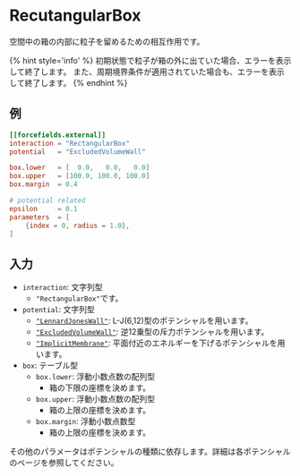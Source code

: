 # RecutangularBox

空間中の箱の内部に粒子を留めるための相互作用です。

{% hint style='info' %}
初期状態で粒子が箱の外に出ていた場合、エラーを表示して終了します。
また、周期境界条件が適用されていた場合も、エラーを表示して終了します。
{% endhint %}

## 例

```toml
[[forcefields.external]]
interaction = "RectangularBox"
potential   = "ExcludedVolumeWall"

box.lower   = [  0.0,   0.0,   0.0]
box.upper   = [100.0, 100.0, 100.0]
box.margin  = 0.4

# potential related
epsilon     = 0.1
parameters  = [
    {index = 0, radius = 1.0},
]
```

## 入力

- `interaction`: 文字列型
  - `"RectangularBox"`です。
- `potential`: 文字列型
  - [`"LennardJonesWall"`](LennardJonesWallPotential.md): L-J(6,12)型のポテンシャルを用います。
  - [`"ExcludedVolumeWall"`](ExcludedVolumeWallPotential.md): 逆12乗型の斥力ポテンシャルを用います。
  - [`"ImplicitMembrane"`](ImplicitMembranePotential.md): 平面付近のエネルギーを下げるポテンシャルを用います。
- `box`: テーブル型
  - `box.lower`: 浮動小数点数の配列型
    - 箱の下限の座標を決めます。
  - `box.upper`: 浮動小数点数の配列型
    - 箱の上限の座標を決めます。
  - `box.margin`: 浮動小数点数型
    - 箱の上限の座標を決めます。

その他のパラメータはポテンシャルの種類に依存します。詳細は各ポテンシャルのページを参照してください。
